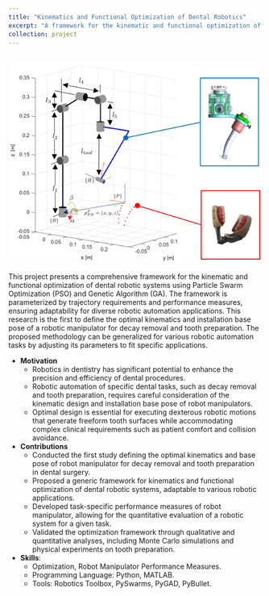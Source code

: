 ```yaml
---
title: "Kinematics and Functional Optimization of Dental Robotics"
excerpt: "A framework for the kinematic and functional optimization of dental robotic systems using Particle Swarm Optimization (PSO) and Genetic Algorithm (GA), which is parameterized by trajectory requirements and performance measures, ensuring adaptability for diverse robotic automation applications.<br/><img src='/images/optimization.png'>"
collection: project
---
```


<br/><img src='/images/optimization.png'><br/>

This project presents a comprehensive framework for the kinematic and functional optimization of dental robotic systems using Particle Swarm Optimization (PSO) and Genetic Algorithm (GA). The framework is parameterized by trajectory requirements and performance measures, ensuring adaptability for diverse robotic automation applications. This research is the first to define the optimal kinematics and installation base pose of a robotic manipulator for decay removal and tooth preparation. The proposed methodology can be generalized for various robotic automation tasks by adjusting its parameters to fit specific applications.

* **Motivation**
    * Robotics in dentistry has significant potential to enhance the precision and efficiency of dental procedures.
    * Robotic automation of specific dental tasks, such as decay removal and tooth preparation, requires careful consideration of the kinematic design and installation base pose of robot manipulators.
    * Optimal design is essential for executing dexterous robotic motions that generate freeform tooth surfaces while accommodating complex clinical requirements such as patient comfort and collision avoidance.
* **Contributions**
    *  Conducted the first study defining the optimal kinematics and base pose of robot manipulator for decay removal and tooth preparation in dental surgery.
    * Proposed a generic framework for kinematics and functional optimization of dental robotic systems, adaptable to various robotic applications.
    * Developed task-specific performance measures of robot manipulator, allowing for the quantitative evaluation of a robotic system for a given task.
    * Validated the optimization framework through qualitative and quantitative analyses, including Monte Carlo simulations and physical experiments on tooth preparation.
* **Skills**:
    * Optimization, Robot Manipulator Performance Measures.
    * Programming Language: Python, MATLAB.
    * Tools: Robotics Toolbox, PySwarms, PyGAD, PyBullet.